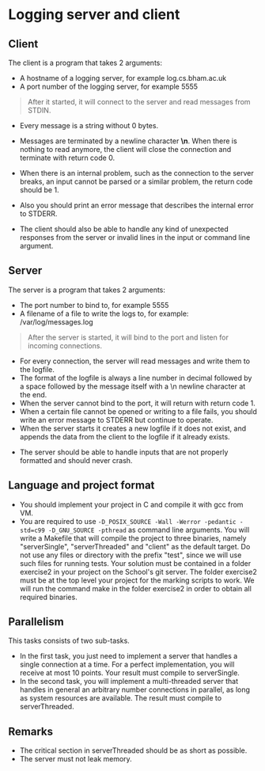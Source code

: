 # Logging server and client

## Client

The client is a program that takes 2 arguments:

* A hostname of a logging server, for example log.cs.bham.ac.uk
* A port number of the logging server, for example 5555

>After it started, it will connect to the server and read messages from STDIN.

- Every message is a string without 0 bytes.
- Messages are terminated by a newline character __\n__.
When there is nothing to read anymore, the client will close the connection and terminate with return code 0.

- When there is an internal problem, such as the connection to the server breaks, an input cannot be parsed or a similar problem, the return code should be 1.
- Also you should print an error message that describes the internal error to STDERR.
- The client should also be able to handle any kind of unexpected responses from the server or invalid lines in the input or command line argument.

## Server

The server is a program that takes 2 arguments:

* The port number to bind to, for example 5555
* A filename of a file to write the logs to, for example: /var/log/messages.log

>After the server is started, it will bind to the port and listen for incoming connections.

- For every connection, the server will read messages and write them to the logfile.
- The format of the logfile is always a line number in decimal followed by a space followed by the message itself with a \n newline character at the end.
- When the server cannot bind to the port, it will return with return code 1.
- When a certain file cannot be opened or writing to a file fails, you should write an error message to STDERR but continue to operate.
- When the server starts it creates a new logfile if it does not exist, and appends the data from the client to the logfile if it already exists.

* The server should be able to handle inputs that are not properly formatted and should never crash.


## Language and project format

* You should implement your project in C and compile it with gcc from VM.
* You are required to use `-D_POSIX_SOURCE -Wall -Werror
-pedantic -std=c99 -D_GNU_SOURCE -pthread` as command line
arguments. You will write a Makefile that will compile the project to
three binaries, namely "serverSingle", "serverThreaded" and "client"
as the default target. Do not use any files or directory with the
prefix "test", since we will use such files for running tests. Your
solution must be contained in a folder exercise2 in your project on
the School's git server. The folder exercise2 must be at the top level
your project for the marking scripts to work.
We will run the command make in the folder exercise2 in order to obtain
all required binaries.

## Parallelism

This tasks consists of two sub-tasks.

* In the first task, you just need to implement a server that handles a single connection at a time. For a perfect implementation, you will receive at most 10 points. Your result must compile to serverSingle.
* In the second task, you will implement a multi-threaded server that handles in general an arbitrary number connections in parallel, as long as system resources are available. The result must compile to serverThreaded.

## Remarks
* The critical section in serverThreaded should be as short as possible.
* The server must not leak memory.
